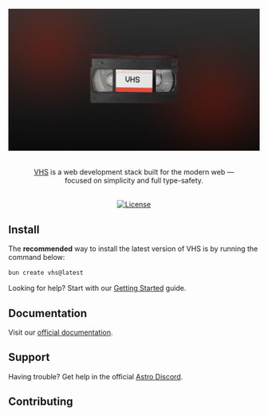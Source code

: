 ![Modern stack with a retro look](.github/assets/banner.png 'Modern stack with a retro look')

<p align="center">
  <br/>
  <a href="https://vhs.dev">VHS</a> is a web development stack built for the modern web &mdash;
  <br/>
  focused on simplicity and full type-safety.
  <br/><br/>
</p>

<div align="center">

[![License](https://img.shields.io/badge/License-MIT-blue.svg)](https://github.com/0xZ0uk/create-vhs/blob/main/LICENSE)

</div>

## Install

The **recommended** way to install the latest version of VHS is by running the command below:

```bash
bun create vhs@latest
```

Looking for help? Start with our [Getting Started](https://docs.vhs.dev/en/getting-started/) guide.


## Documentation

Visit our [official documentation](https://docs.vhs.dev/).

## Support

Having trouble? Get help in the official [Astro Discord](https://astro.build/chat).

## Contributing
